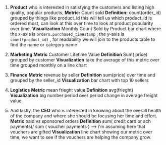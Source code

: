 1. **Product** who is interested in satisfying the customers and listing high quality, popular products,
**Metric:** Count sold
**Definition:** count(order_id) grouped by things like product_id 
this will tell us which product_id is ordered most, can look at this over time to look at product popularity over time.
**Visualization**
Monthly Count Sold by Product  bar chart where the x-axis is `orders.purchased_timestamp` , the y-axis is `count(product_id)` , 
for readability we will join to the products table to find the name or category name 

2. **Marketing**
**Metric** Customer Lifetime Value 
**Definition** Sum( price) grouped by customer
**Visualization** take the average of this metric over time grouped monthly on a line chart
 
3. **Finance** 
**Metric** revenue by seller 
**Definition** sum(price) over time and grouped by the seller_id 
**Visualization** bar chart with top 10 sellers 

4. **Logistics**
**Metric** mean frieght value
**Definition** avg(frieght) 
**Visualization** big number period over period change in average freight value

5. And lastly, the **CEO** who is interested in knowing about the overall health of the company and where she should be focusing her time and effort.
**Metric** paid vs sponsored orders
**Definition** sum( credit card or ach payments)/ sum ( voucher payments ) --> i'm assuming here that vouchers are gifted
**Visualization** line chart showing our metric over time, we want to see if the vouchers are helping the company grow.
